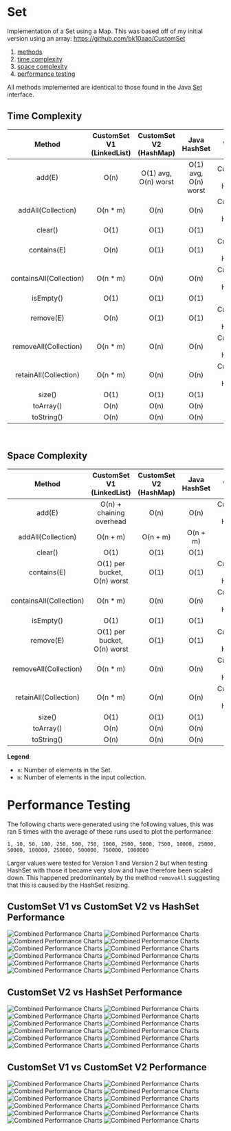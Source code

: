 # Set
Implementation of a Set using a Map. This was based off of my initial version using an array: https://github.com/bk10aao/CustomSet

1. [methods](https://github.com/bk10aao/CustomSetV2/tree/main?tab=readme-ov-file#methods)
2. [time complexity](https://github.com/bk10aao/CustomSetV2/tree/main?tab=readme-ov-file#performance-complexity)
3. [space complexity](https://github.com/bk10aao/CustomSetV2/tree/main?tab=readme-ov-file#space-complexity)
4. [performance testing](https://github.com/bk10aao/CustomSetV2/blob/main/README.md#performance-testing)

All methods implemented are identical to those found in the Java [Set](https://docs.oracle.com/javase/8/docs/api/java/util/Set.html) interface.

## Time Complexity
|         Method          | CustomSet V1 (LinkedList) | CustomSet V2 (HashMap) |     Java HashSet     |         Winner         |
|:-----------------------:|:-------------------------:|:----------------------:|:--------------------:|:----------------------:|
|         add(E)          |           O(n)            |  O(1) avg, O(n) worst  | O(1) avg, O(n) worst | CustomSet V2 & HashSet |
|   addAll(Collection)    |         O(n * m)          |          O(n)          |         O(n)         | CustomSet V2 & HashSet |
|         clear()         |           O(1)            |          O(1)          |         O(1)         |          Tie           |
|       contains(E)       |           O(n)            |          O(1)          |         O(1)         | CustomSet V2 & HashSet |
| containsAll(Collection) |         O(n * m)          |          O(n)          |         O(n)         | CustomSet V2 & HashSet |
|        isEmpty()        |           O(1)            |          O(1)          |         O(1)         |          Tie           |
|        remove(E)        |           O(n)            |          O(1)          |         O(1)         | CustomSet V2 & HashSet |
|  removeAll(Collection)  |         O(n * m)          |          O(n)          |         O(n)         | CustomSet V2 & HashSet |
|  retainAll(Collection)  |         O(n * m)          |          O(n)          |         O(n)         | CustomSet V2 & HashSet |
|         size()          |           O(1)            |          O(1)          |         O(1)         |          Tie           |
|        toArray()        |           O(n)            |          O(n)          |         O(n)         |          Tie           |
|       toString()        |           O(n)            |          O(n)          |         O(n)         |          Tie           |
<br/>

## Space Complexity
|         Method          |  CustomSet V1 (LinkedList)  | CustomSet V2 (HashMap) | Java HashSet |         Winner         |
|:-----------------------:|:---------------------------:|:----------------------:|:------------:|:----------------------:|
|         add(E)          |  O(n) + chaining overhead   |          O(n)          |     O(n)     | CustomSet V2 & HashSet |
|   addAll(Collection)    |          O(n + m)           |        O(n + m)        |   O(n + m)   |          Tie           |
|         clear()         |            O(1)             |          O(1)          |     O(1)     |          Tie           |
|       contains(E)       | O(1) per bucket, O(n) worst |          O(1)          |     O(1)     | CustomSet V2 & HashSet |
| containsAll(Collection) |          O(n * m)           |          O(n)          |     O(n)     | CustomSet V2 & HashSet |
|        isEmpty()        |            O(1)             |          O(1)          |     O(1)     |          Tie           |
|        remove(E)        | O(1) per bucket, O(n) worst |          O(1)          |     O(1)     | CustomSet V2 & HashSet |
|  removeAll(Collection)  |          O(n * m)           |          O(n)          |     O(n)     | CustomSet V2 & HashSet |
|  retainAll(Collection)  |          O(n * m)           |          O(n)          |     O(n)     | CustomSet V2 & HashSet |
|         size()          |            O(1)             |          O(1)          |     O(1)     |          Tie           |
|        toArray()        |            O(n)             |          O(n)          |     O(n)     |          Tie           |
|       toString()        |            O(n)             |          O(n)          |     O(n)     |          Tie           |

**Legend**:
- `n`: Number of elements in the Set.
- `m`: Number of elements in the input collection.

# Performance Testing

The following charts were generated using the following values, this was ran 5 times with the average of these runs used to plot the performance:
```
1, 10, 50, 100, 250, 500, 750, 1000, 2500, 5000, 7500, 10000, 25000, 50000, 100000, 250000, 500000, 750000, 1000000
```

Larger values were tested for Version 1 and Version 2 but when testing HashSet with those it became very slow and have therefore been scaled down. This happened predominantely by the method `removeAll` suggesting that this is caused by the HashSet resizing. 
## CustomSet V1 vs CustomSet V2 vs HashSet Performance

![Combined Performance Charts](PerformanceTesting/CompareAll/add.png)
![Combined Performance Charts](PerformanceTesting/CompareAll/addAll.png)
![Combined Performance Charts](PerformanceTesting/CompareAll/clear.png)
![Combined Performance Charts](PerformanceTesting/CompareAll/contains.png)
![Combined Performance Charts](PerformanceTesting/CompareAll/containsAll.png)
![Combined Performance Charts](PerformanceTesting/CompareAll/isEmpty.png)
![Combined Performance Charts](PerformanceTesting/CompareAll/remove.png)
![Combined Performance Charts](PerformanceTesting/CompareAll/removeAll.png)
![Combined Performance Charts](PerformanceTesting/CompareAll/retainAll.png)
![Combined Performance Charts](PerformanceTesting/CompareAll/size.png)
![Combined Performance Charts](PerformanceTesting/CompareAll/toArray.png)
![Combined Performance Charts](PerformanceTesting/CompareAll/toString.png)

## CustomSet V2 vs HashSet Performance
![Combined Performance Charts](PerformanceTesting/CompareV2ToHashSet/add.png)
![Combined Performance Charts](PerformanceTesting/CompareV2ToHashSet/addAll.png)
![Combined Performance Charts](PerformanceTesting/CompareV2ToHashSet/clear.png)
![Combined Performance Charts](PerformanceTesting/CompareV2ToHashSet/contains.png)
![Combined Performance Charts](PerformanceTesting/CompareV2ToHashSet/containsAll.png)
![Combined Performance Charts](PerformanceTesting/CompareV2ToHashSet/isEmpty.png)
![Combined Performance Charts](PerformanceTesting/CompareV2ToHashSet/remove.png)
![Combined Performance Charts](PerformanceTesting/CompareV2ToHashSet/removeAll.png)
![Combined Performance Charts](PerformanceTesting/CompareV2ToHashSet/retainAll.png)
![Combined Performance Charts](PerformanceTesting/CompareV2ToHashSet/size.png)
![Combined Performance Charts](PerformanceTesting/CompareV2ToHashSet/toArray.png)
![Combined Performance Charts](PerformanceTesting/CompareV2ToHashSet/toString.png)

## CustomSet V1 vs CustomSet V2 Performance
![Combined Performance Charts](PerformanceTesting/CompareV1ToV2/add.png)
![Combined Performance Charts](PerformanceTesting/CompareV1ToV2/addAll.png)
![Combined Performance Charts](PerformanceTesting/CompareV1ToV2/clear.png)
![Combined Performance Charts](PerformanceTesting/CompareV1ToV2/contains.png)
![Combined Performance Charts](PerformanceTesting/CompareV1ToV2/containsAll.png)
![Combined Performance Charts](PerformanceTesting/CompareV1ToV2/isEmpty.png)
![Combined Performance Charts](PerformanceTesting/CompareV1ToV2/remove.png)
![Combined Performance Charts](PerformanceTesting/CompareV1ToV2/removeAll.png)
![Combined Performance Charts](PerformanceTesting/CompareV1ToV2/retainAll.png)
![Combined Performance Charts](PerformanceTesting/CompareV1ToV2/size.png)
![Combined Performance Charts](PerformanceTesting/CompareV1ToV2/toArray.png)
![Combined Performance Charts](PerformanceTesting/CompareV1ToV2/toString.png)